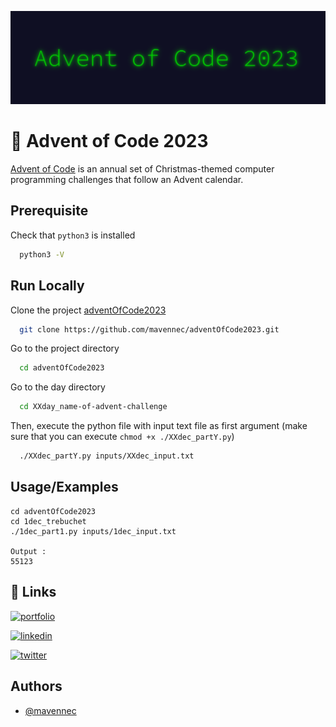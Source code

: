 
![Logo](advent-of-code-logo.png)


# 🎄 Advent of Code 2023

[Advent of Code](https://adventofcode.com) is an annual set of Christmas-themed computer programming challenges that follow an Advent calendar.


## Prerequisite

Check that `python3` is installed

```bash
  python3 -V
```

## Run Locally

Clone the project [adventOfCode2023](https://github.com/mavennec/adventOfCode2023)

```bash
  git clone https://github.com/mavennec/adventOfCode2023.git
```

Go to the project directory

```bash
  cd adventOfCode2023
```

Go to the day directory

```bash
  cd XXday_name-of-advent-challenge
```

Then, execute the python file with input text file as first argument
(make sure that you can execute `chmod +x ./XXdec_partY.py`)

```bash
  ./XXdec_partY.py inputs/XXdec_input.txt
```



## Usage/Examples

```shell
cd adventOfCode2023
cd 1dec_trebuchet
./1dec_part1.py inputs/1dec_input.txt

Output : 
55123
```




## 🔗 Links
[![portfolio](https://img.shields.io/badge/my_portfolio-000?style=for-the-badge&logo=ko-fi&logoColor=white)](https://devkopp.com/)

[![linkedin](https://img.shields.io/badge/linkedin-0A66C2?style=for-the-badge&logo=linkedin&logoColor=white)](https://www.linkedin.com/in/mael-avennec-727013170/)

[![twitter](https://img.shields.io/badge/twitter-1DA1F2?style=for-the-badge&logo=twitter&logoColor=white)](https://twitter.com/mv_kopp)


## Authors

- [@mavennec](https://www.github.com/mavennec)

